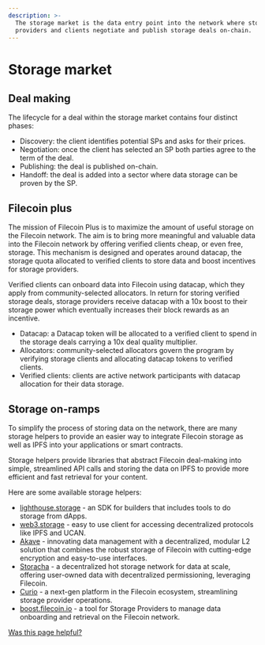 ```yaml
---
description: >-
  The storage market is the data entry point into the network where storage
  providers and clients negotiate and publish storage deals on-chain.
---
```


# Storage market

## Deal making

The lifecycle for a deal within the storage market contains four distinct phases:

* Discovery: the client identifies potential SPs and asks for their prices.
* Negotiation: once the client has selected an SP both parties agree to the term of the deal.
* Publishing: the deal is published on-chain.
* Handoff: the deal is added into a sector where data storage can be proven by the SP.

## Filecoin plus

The mission of Filecoin Plus is to maximize the amount of useful storage on the Filecoin network. The aim is to bring more meaningful and valuable data into the Filecoin network by offering verified clients cheap, or even free, storage. This mechanism is designed and operates around datacap, the storage quota allocated to verified clients to store data and boost incentives for storage providers.

Verified clients can onboard data into Filecoin using datacap, which they apply from community-selected allocators. In return for storing verified storage deals, storage providers receive datacap with a 10x boost to their storage power which eventually increases their block rewards as an incentive.

* Datacap: a Datacap token will be allocated to a verified client to spend in the storage deals carrying a 10x deal quality multiplier.
* Allocators: community-selected allocators govern the program by verifying storage clients and allocating datacap tokens to verified clients.
* Verified clients: clients are active network participants with datacap allocation for their data storage.

## Storage on-ramps

To simplify the process of storing data on the network, there are many storage helpers to provide an easier way to integrate Filecoin storage as well as IPFS into your applications or smart contracts.

Storage helpers provide libraries that abstract Filecoin deal-making into simple, streamlined API calls and storing the data on IPFS to provide more efficient and fast retrieval for your content.

Here are some available storage helpers:

* [lighthouse.storage](https://www.lighthouse.storage/) - an SDK for builders that includes tools to do storage from dApps.
* [web3.storage](https://web3.storage/) - easy to use client for accessing decentralized protocols like IPFS and UCAN.
* [Akave](https://www.akave.ai/) - innovating data management with a decentralized, modular L2 solution that combines the robust storage of Filecoin with cutting-edge encryption and easy-to-use interfaces.
* [Storacha](https://storacha.network/) - a decentralized hot storage network for data at scale, offering user-owned data with decentralized permissioning, leveraging Filecoin.
* [Curio](https://curiostorage.org/) - a next-gen platform in the Filecoin ecosystem, streamlining storage provider operations.
* [boost.filecoin.io](https://boost.filecoin.io/) - a tool for Storage Providers to manage data onboarding and retrieval on the Filecoin network.



&#x20;[Was this page helpful?](https://airtable.com/apppq4inOe4gmSSlk/pagoZHC2i1iqgphgl/form?prefill\_Page%20URL=https%3A%2F%2Fapp.gitbook.com%2Fo%2FNNmD4UvLc26b1TmEYgzE%2Fs%2FxNWFG7bQkjLkl5BBGjbD%2F)&#x20;
